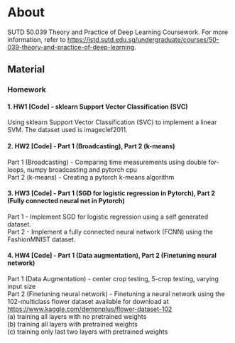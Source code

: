 # About
SUTD 50.039 Theory and Practice of Deep Learning Coursework. For more information, refer to https://istd.sutd.edu.sg/undergraduate/courses/50-039-theory-and-practice-of-deep-learning.

## Material
### Homework
#### 1. HW1 [Code] - sklearn Support Vector Classification (SVC)
Using sklearn Support Vector Classification (SVC) to implement a linear SVM. The dataset used is imageclef2011.

#### 2. HW2 [Code] - Part 1 (Broadcasting), Part 2 (k-means)
Part 1 (Broadcasting) -  Comparing time measurements using double for-loops, numpy broadcasting and pytorch cpu  
Part 2 (k-means) - Creating a pytorch k-means algorithm  

#### 3. HW3 [Code] - Part 1 (SGD for logistic regression in Pytorch), Part 2 (Fully connected neural net in Pytorch)  
Part 1 - Implement SGD for logistic regression using a self generated dataset.  
Part 2 - Implement a fully connected neural network (FCNN) using the FashionMNIST dataset.  

#### 4. HW4 [Code] - Part 1 (Data augmentation), Part 2 (Finetuning neural network)  
Part 1 (Data Augmentation) - center crop testing, 5-crop testing, varying input size  
Part 2 (Finetuning neural network) - Finetuning a neural network using the 102-multiclass flower dataset available for download at https://www.kaggle.com/demonplus/flower-dataset-102  
(a) training all layers with no pretrained weights  
(b) training all layers with pretrained weights  
(c) training only last two layers with pretrained weights  
